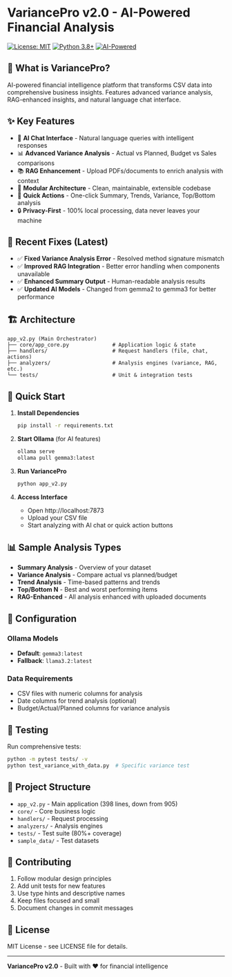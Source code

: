 # VariancePro v2.0 - AI-Powered Financial Analysis

[![License: MIT](https://img.shields.io/badge/License-MIT-yellow.svg)](https://opensource.org/licenses/MIT)
[![Python 3.8+](https://img.shields.io/badge/python-3.8+-blue.svg)](https://www.python.org/downloads/)
[![AI-Powered](https://img.shields.io/badge/AI-Powered-green.svg)](https://github.com/sharkoil/variancepro)

## 🚀 What is VariancePro?

AI-powered financial intelligence platform that transforms CSV data into comprehensive business insights. Features advanced variance analysis, RAG-enhanced insights, and natural language chat interface.

## ✨ Key Features

- 🤖 **AI Chat Interface** - Natural language queries with intelligent responses
- 📊 **Advanced Variance Analysis** - Actual vs Planned, Budget vs Sales comparisons
- 📚 **RAG Enhancement** - Upload PDFs/documents to enrich analysis with context
- 🔧 **Modular Architecture** - Clean, maintainable, extensible codebase
- 🎯 **Quick Actions** - One-click Summary, Trends, Variance, Top/Bottom analysis
- 🔒 **Privacy-First** - 100% local processing, data never leaves your machine

## 🔧 Recent Fixes (Latest)

- ✅ **Fixed Variance Analysis Error** - Resolved method signature mismatch
- ✅ **Improved RAG Integration** - Better error handling when components unavailable
- ✅ **Enhanced Summary Output** - Human-readable analysis results
- ✅ **Updated AI Models** - Changed from gemma2 to gemma3 for better performance

## 🏗️ Architecture

```
app_v2.py (Main Orchestrator)
├── core/app_core.py              # Application logic & state
├── handlers/                     # Request handlers (file, chat, actions)
├── analyzers/                    # Analysis engines (variance, RAG, etc.)
└── tests/                        # Unit & integration tests
```

## 🚀 Quick Start

1. **Install Dependencies**
   ```bash
   pip install -r requirements.txt
   ```

2. **Start Ollama** (for AI features)
   ```bash
   ollama serve
   ollama pull gemma3:latest
   ```

3. **Run VariancePro**
   ```bash
   python app_v2.py
   ```

4. **Access Interface**
   - Open http://localhost:7873
   - Upload your CSV file
   - Start analyzing with AI chat or quick action buttons

## 📊 Sample Analysis Types

- **Summary Analysis** - Overview of your dataset
- **Variance Analysis** - Compare actual vs planned/budget
- **Trend Analysis** - Time-based patterns and trends
- **Top/Bottom N** - Best and worst performing items
- **RAG-Enhanced** - All analysis enhanced with uploaded documents

## 🔧 Configuration

### Ollama Models
- **Default**: `gemma3:latest`
- **Fallback**: `llama3.2:latest`

### Data Requirements
- CSV files with numeric columns for analysis
- Date columns for trend analysis (optional)
- Budget/Actual/Planned columns for variance analysis

## 🧪 Testing

Run comprehensive tests:
```bash
python -m pytest tests/ -v
python test_variance_with_data.py  # Specific variance test
```

## 📁 Project Structure

- `app_v2.py` - Main application (398 lines, down from 905)
- `core/` - Core business logic
- `handlers/` - Request processing
- `analyzers/` - Analysis engines
- `tests/` - Test suite (80%+ coverage)
- `sample_data/` - Test datasets

## 🤝 Contributing

1. Follow modular design principles
2. Add unit tests for new features
3. Use type hints and descriptive names
4. Keep files focused and small
5. Document changes in commit messages

## 📄 License

MIT License - see LICENSE file for details.

---

**VariancePro v2.0** - Built with ❤️ for financial intelligence
